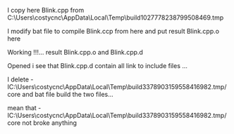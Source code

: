 I copy here Blink.cpp from C:\Users\costycnc\AppData\Local\Temp\build1027778238799508469.tmp

I modify bat file to compile Blink.ccp from here and put result Blink.cpp.o here

Working !!!... result Blink.cpp.o and Blink.cpp.d

Opened i see that Blink.cpp.d contain all link to include files ...

I delete -IC:\Users\costycnc\AppData\Local\Temp\build3378903159558416982.tmp/core and bat file build the two files...

mean that -IC:\Users\costycnc\AppData\Local\Temp\build3378903159558416982.tmp/core not broke anything
